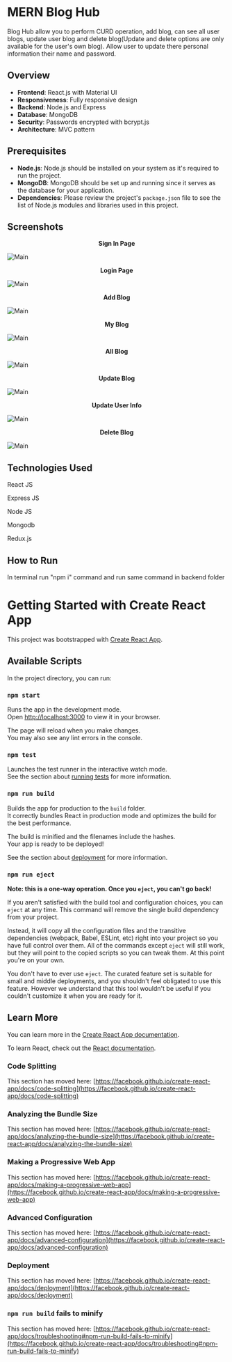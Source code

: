 # MERN Blog Hub

Blog Hub allow you to perform CURD operation, add blog, can see all user blogs, update user blog and delete blog(Update and delete options are only available for the user's own blog). Allow user to update there personal information their name and password.

## Overview

- **Frontend**: React.js with Material UI
- **Responsiveness**: Fully responsive design
- **Backend**: Node.js and Express
- **Database**: MongoDB
- **Security**: Passwords encrypted with bcrypt.js
- **Architecture**: MVC pattern

## Prerequisites

- **Node.js**: Node.js should be installed on your system as it's required to run the project.
- **MongoDB**: MongoDB should be set up and running since it serves as the database for your application.
- **Dependencies**: Please review the project's `package.json` file to see the list of Node.js modules and libraries used in this project.


## Screenshots
<p align="center">
    <b>Sign In Page</b>
</p>

<img src="./client/screenshot/signin.png" alt="Main">


<p align="center">
    <b>Login Page</b>
</p>

<img src="./client/screenshot/login.png" alt="Main">

<p align="center">
    <b>Add Blog</b>
</p>

<img src="./client/screenshot/add.png" alt="Main">

<p align="center">
    <b>My Blog</b>
</p>

<img src="./client/screenshot/my.png" alt="Main">


<p align="center">
    <b>All Blog</b>
</p>

<img src="./client/screenshot/all.png" alt="Main">


<p align="center">
    <b>Update Blog</b>
</p>

<img src="./client/screenshot/update.png" alt="Main">

<p align="center">
    <b>Update User Info</b>
</p>

<img src="./client/screenshot/updatePassword.png" alt="Main">

<p align="center">
    <b>Delete Blog</b>
</p>

<img src="./client/screenshot/delete.png" alt="Main">

## Technologies Used
React JS

Express JS

Node JS

Mongodb

Redux.js


## How to Run

In terminal run "npm i" command and run same command in backend folder








# Getting Started with Create React App

This project was bootstrapped with [Create React App](https://github.com/facebook/create-react-app).

## Available Scripts

In the project directory, you can run:

### `npm start`

Runs the app in the development mode.\
Open [http://localhost:3000](http://localhost:3000) to view it in your browser.

The page will reload when you make changes.\
You may also see any lint errors in the console.

### `npm test`

Launches the test runner in the interactive watch mode.\
See the section about [running tests](https://facebook.github.io/create-react-app/docs/running-tests) for more information.

### `npm run build`

Builds the app for production to the `build` folder.\
It correctly bundles React in production mode and optimizes the build for the best performance.

The build is minified and the filenames include the hashes.\
Your app is ready to be deployed!

See the section about [deployment](https://facebook.github.io/create-react-app/docs/deployment) for more information.

### `npm run eject`

**Note: this is a one-way operation. Once you `eject`, you can't go back!**

If you aren't satisfied with the build tool and configuration choices, you can `eject` at any time. This command will remove the single build dependency from your project.

Instead, it will copy all the configuration files and the transitive dependencies (webpack, Babel, ESLint, etc) right into your project so you have full control over them. All of the commands except `eject` will still work, but they will point to the copied scripts so you can tweak them. At this point you're on your own.

You don't have to ever use `eject`. The curated feature set is suitable for small and middle deployments, and you shouldn't feel obligated to use this feature. However we understand that this tool wouldn't be useful if you couldn't customize it when you are ready for it.

## Learn More

You can learn more in the [Create React App documentation](https://facebook.github.io/create-react-app/docs/getting-started).

To learn React, check out the [React documentation](https://reactjs.org/).

### Code Splitting

This section has moved here: [https://facebook.github.io/create-react-app/docs/code-splitting](https://facebook.github.io/create-react-app/docs/code-splitting)

### Analyzing the Bundle Size

This section has moved here: [https://facebook.github.io/create-react-app/docs/analyzing-the-bundle-size](https://facebook.github.io/create-react-app/docs/analyzing-the-bundle-size)

### Making a Progressive Web App

This section has moved here: [https://facebook.github.io/create-react-app/docs/making-a-progressive-web-app](https://facebook.github.io/create-react-app/docs/making-a-progressive-web-app)

### Advanced Configuration

This section has moved here: [https://facebook.github.io/create-react-app/docs/advanced-configuration](https://facebook.github.io/create-react-app/docs/advanced-configuration)

### Deployment

This section has moved here: [https://facebook.github.io/create-react-app/docs/deployment](https://facebook.github.io/create-react-app/docs/deployment)

### `npm run build` fails to minify

This section has moved here: [https://facebook.github.io/create-react-app/docs/troubleshooting#npm-run-build-fails-to-minify](https://facebook.github.io/create-react-app/docs/troubleshooting#npm-run-build-fails-to-minify)
